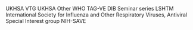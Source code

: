 UKHSA VTG
UKHSA Other
WHO TAG-VE
DIB Seminar series LSHTM
 International Society for Influenza and Other Respiratory Viruses, Antiviral Special Interest group
 NIH-SAVE
